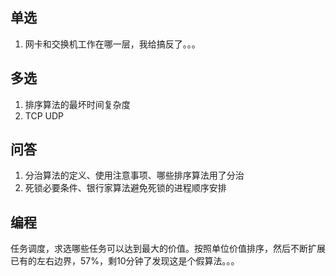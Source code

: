 ## 单选
1. 网卡和交换机工作在哪一层，我给搞反了。。。

## 多选
1. 排序算法的最坏时间复杂度
2. TCP UDP

## 问答
1. 分治算法的定义、使用注意事项、哪些排序算法用了分治
2. 死锁必要条件、银行家算法避免死锁的进程顺序安排

## 编程
任务调度，求选哪些任务可以达到最大的价值。按照单位价值排序，然后不断扩展已有的左右边界，57%，剩10分钟了发现这是个假算法。。。
```cpp

```
